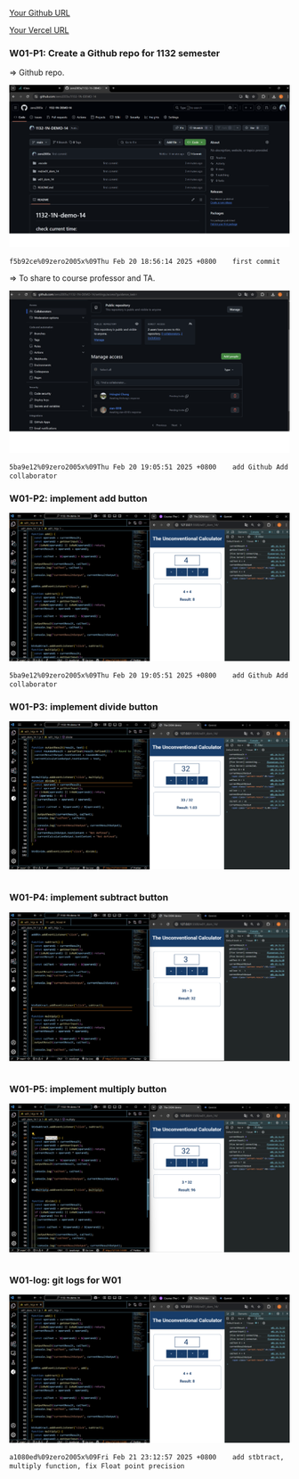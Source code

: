 [Your Github URL](https://github.com/zero2005x/1132-1N-DEMO-14)

[Your Vercel URL](https://1132-1N-DEMO-14.vercel.app)

### W01-P1: Create a Github repo for 1132 semester

=> Github repo.

![](w01-p1.png)

```
f5b92ce%09zero2005x%09Thu Feb 20 18:56:14 2025 +0800    first commit
```

=> To share to course professor and TA.

![](w01-p1-1.png)

```
5ba9e12%09zero2005x%09Thu Feb 20 19:05:51 2025 +0800    add Github Add collaborator
```

### W01-P2: implement add button

![](w01-p2.png)

```
5ba9e12%09zero2005x%09Thu Feb 20 19:05:51 2025 +0800    add Github Add collaborator
```

### W01-P3: implement divide button

![](w01-p3.png)

```

```

### W01-P4: implement subtract button

![](w01-p4.png)

```

```

### W01-P5: implement multiply button

![](w01-p5.png)

```

```

### W01-log: git logs for W01

![](w01-p2.png)

```
a1080ed%09zero2005x%09Fri Feb 21 23:12:57 2025 +0800    add stbtract, multiply function, fix Float point precision
```
